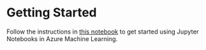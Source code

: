 # Getting Started

Follow the instructions in [this notebook](./train_and_deploy.ipynb) to get started using Jupyter Notebooks in Azure Machine Learning.
